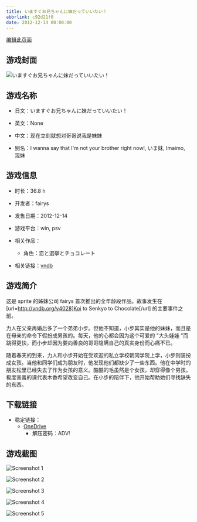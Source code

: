 ```yaml
---
title: いますぐお兄ちゃんに妹だっていいたい！
abbrlink: c92d21f0
date: 2012-12-14 00:00:00
---
```

[编辑此页面](https://github.com/ACG-3/ADV3-source/blob/main/source/_posts/games/%E3%81%84%E3%81%BE%E3%81%99%E3%81%90%E3%81%8A%E5%85%84%E3%81%A1%E3%82%83%E3%82%93%E3%81%AB%E5%A6%B9%E3%81%A0%E3%81%A3%E3%81%A6%E3%81%84%E3%81%84%E3%81%9F%E3%81%84%EF%BC%81.md)

## 游戏封面

![いますぐお兄ちゃんに妹だっていいたい！](https://pan.timero.xyz/onedrive/img_lib_001/%E3%81%84%E3%81%BE%E3%81%99%E3%81%90%E3%81%8A%E5%85%84%E3%81%A1%E3%82%83%E3%82%93%E3%81%AB%E5%A6%B9%E3%81%A0%E3%81%A3%E3%81%A6%E3%81%84%E3%81%84%E3%81%9F%E3%81%84%EF%BC%81_cover.avif)


## 游戏名称

- 日文：いますぐお兄ちゃんに妹だっていいたい！
- 英文：None
- 中文：现在立刻就想对哥哥说我是妹妹

- 别名：I wanna say that I'm not your brother right now!, いま妹, Imaimo, 现妹


## 游戏信息

- 时长：36.8 h
- 开发者：fairys
- 发售日期：2012-12-14
- 游戏平台：win, psv
- 相关作品：
   - 角色：恋と選挙とチョコレート

- 相关链接：[vndb](https://vndb.org/v7766)


## 游戏简介

这是 sprite 的姊妹公司 fairys 首次推出的全年龄段作品。故事发生在 [url=http://vndb.org/v4028]Koi to Senkyo to Chocolate[/url] 的主要事件之前。

力人在父亲再婚后多了一个弟弟小步。但他不知道，小步其实是他的妹妹，而且是在母亲的命令下假扮成男孩的。每天，他的心都会因为这个可爱的 "大头娃娃 "而跳得更快，而小步却因为要向善良的哥哥隐瞒自己的真实身份而心痛不已。

随着春天的到来，力人和小步开始在受欢迎的私立学校朝冈学院上学，小步则装扮成女孩。当他和同学们成为朋友时，他发现他们都缺少了一些东西。他在中学时的朋友松里已经失去了作为女孩的意义。酷酷的毛虽然是个女孩，却穿得像个男孩。极度害羞的课代表木香希望改变自己。在小步的陪伴下，他开始帮助她们寻找缺失的东西。




## 下载链接

- 稳定链接：
    - [OneDrive](https://pan.timero.xyz/onedrive/adv_lib_001/%E3%81%84%E3%81%BE%E3%81%99%E3%81%90%E3%81%8A%E5%85%84%E3%81%A1%E3%82%83%E3%82%93%E3%81%AB%E5%A6%B9%E3%81%A0%E3%81%A3%E3%81%A6%E3%81%84%E3%81%84%E3%81%9F%E3%81%84%EF%BC%81)
        - 解压密码：ADV!



## 游戏截图


![Screenshot 1](https://pan.timero.xyz/onedrive/img_lib_001/%E3%81%84%E3%81%BE%E3%81%99%E3%81%90%E3%81%8A%E5%85%84%E3%81%A1%E3%82%83%E3%82%93%E3%81%AB%E5%A6%B9%E3%81%A0%E3%81%A3%E3%81%A6%E3%81%84%E3%81%84%E3%81%9F%E3%81%84%EF%BC%81_Screenshot_1.avif)

![Screenshot 2](https://pan.timero.xyz/onedrive/img_lib_001/%E3%81%84%E3%81%BE%E3%81%99%E3%81%90%E3%81%8A%E5%85%84%E3%81%A1%E3%82%83%E3%82%93%E3%81%AB%E5%A6%B9%E3%81%A0%E3%81%A3%E3%81%A6%E3%81%84%E3%81%84%E3%81%9F%E3%81%84%EF%BC%81_Screenshot_2.avif)

![Screenshot 3](https://pan.timero.xyz/onedrive/img_lib_001/%E3%81%84%E3%81%BE%E3%81%99%E3%81%90%E3%81%8A%E5%85%84%E3%81%A1%E3%82%83%E3%82%93%E3%81%AB%E5%A6%B9%E3%81%A0%E3%81%A3%E3%81%A6%E3%81%84%E3%81%84%E3%81%9F%E3%81%84%EF%BC%81_Screenshot_3.avif)

![Screenshot 4](https://pan.timero.xyz/onedrive/img_lib_001/%E3%81%84%E3%81%BE%E3%81%99%E3%81%90%E3%81%8A%E5%85%84%E3%81%A1%E3%82%83%E3%82%93%E3%81%AB%E5%A6%B9%E3%81%A0%E3%81%A3%E3%81%A6%E3%81%84%E3%81%84%E3%81%9F%E3%81%84%EF%BC%81_Screenshot_4.avif)

![Screenshot 5](https://pan.timero.xyz/onedrive/img_lib_001/%E3%81%84%E3%81%BE%E3%81%99%E3%81%90%E3%81%8A%E5%85%84%E3%81%A1%E3%82%83%E3%82%93%E3%81%AB%E5%A6%B9%E3%81%A0%E3%81%A3%E3%81%A6%E3%81%84%E3%81%84%E3%81%9F%E3%81%84%EF%BC%81_Screenshot_5.avif)

